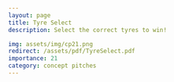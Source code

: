 ```yaml
---
layout: page
title: Tyre Select
description: Select the correct tyres to win!

img: assets/img/cp21.png
redirect: /assets/pdf/TyreSelect.pdf
importance: 21
category: concept pitches
---
```


